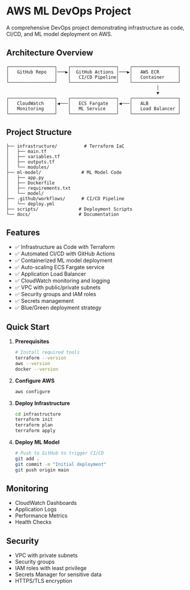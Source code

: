# AWS ML DevOps Project

A comprehensive DevOps project demonstrating infrastructure as code, CI/CD, and ML model deployment on AWS.

## Architecture Overview

```
┌─────────────────┐    ┌─────────────────┐    ┌─────────────────┐
│   GitHub Repo   │───▶│  GitHub Actions │───▶│   AWS ECR       │
│                 │    │   CI/CD Pipeline│    │   Container     │
└─────────────────┘    └─────────────────┘    └─────────────────┘
                                                        │
                                                        ▼
┌─────────────────┐    ┌─────────────────┐    ┌─────────────────┐
│   CloudWatch    │◀───│   ECS Fargate   │◀───│   ALB           │
│   Monitoring    │    │   ML Service    │    │   Load Balancer │
└─────────────────┘    └─────────────────┘    └─────────────────┘
```

## Project Structure

```
├── infrastructure/          # Terraform IaC
│   ├── main.tf
│   ├── variables.tf
│   ├── outputs.tf
│   └── modules/
├── ml-model/               # ML Model Code
│   ├── app.py
│   ├── Dockerfile
│   ├── requirements.txt
│   └── model/
├── .github/workflows/      # CI/CD Pipeline
│   └── deploy.yml
├── scripts/               # Deployment Scripts
└── docs/                  # Documentation
```

## Features

- ✅ Infrastructure as Code with Terraform
- ✅ Automated CI/CD with GitHub Actions
- ✅ Containerized ML model deployment
- ✅ Auto-scaling ECS Fargate service
- ✅ Application Load Balancer
- ✅ CloudWatch monitoring and logging
- ✅ VPC with public/private subnets
- ✅ Security groups and IAM roles
- ✅ Secrets management
- ✅ Blue/Green deployment strategy

## Quick Start

1. **Prerequisites**
   ```bash
   # Install required tools
   terraform --version
   aws --version
   docker --version
   ```

2. **Configure AWS**
   ```bash
   aws configure
   ```

3. **Deploy Infrastructure**
   ```bash
   cd infrastructure
   terraform init
   terraform plan
   terraform apply
   ```

4. **Deploy ML Model**
   ```bash
   # Push to GitHub to trigger CI/CD
   git add .
   git commit -m "Initial deployment"
   git push origin main
   ```

## Monitoring

- CloudWatch Dashboards
- Application Logs
- Performance Metrics
- Health Checks

## Security

- VPC with private subnets
- Security groups
- IAM roles with least privilege
- Secrets Manager for sensitive data
- HTTPS/TLS encryption
